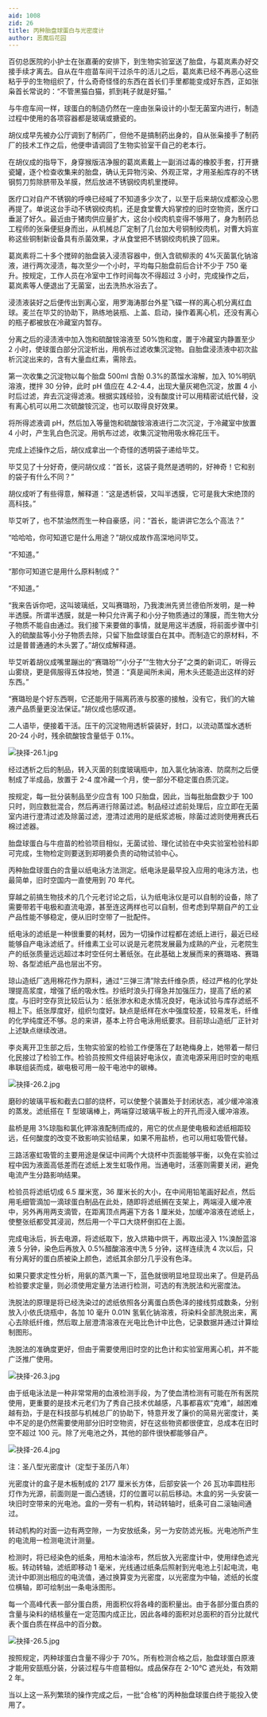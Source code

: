 ```yaml
---
aid: 1008
zid: 26
title: 丙种胎盘球蛋白与光密度计
author: 恶魔后花园
---
```


百仞总医院的小护士在张嘉蘅的安排下，到生物实验室送了胎盘，与葛岚素办好交接手续才离去。自从在牛痘苗车间干过杀牛的活儿之后，葛岚素已经不再恶心这些粘乎乎的生物组织了，什么奇奇怪怪的东西在首长们手里都能变成好东西，正如张枭首长常说的：“不管黑猫白猫，抓到耗子就是好猫。”

与牛痘车间一样，球蛋白的制造仍然在一座由张枭设计的小型无菌室内进行，制造过程中使用的各项容器都是玻璃或搪瓷的。

胡仪成早先被办公厅调到了制药厂，但他不是搞制药出身的，自从张枭接手了制药厂的技术工作之后，他便申请调回了生物实验室干自己的老本行。

在胡仪成的指导下，身穿猴版洁净服的葛岚素戴上一副消过毒的橡胶手套，打开搪瓷罐，逐个检查收集来的胎盘，确认无异物污染、外观正常，才用圣船库存的不锈钢剪刀剪除脐带及羊膜，然后放进不锈钢绞肉机里搅碎。

医疗口对自产不锈钢的呼唤已经喊了不知道多少次了，以至于后来胡仪成都没心思再提了。单说这台手动不锈钢绞肉机，还是食堂曹大妈掌控的旧时空物资，医疗口垂涎了好久。最近由于猪肉供应量扩大，这台小绞肉机变得不够用了，身为制药总工程师的张枭便挺身而出，从机械总厂定制了几台加大号铜制绞肉机，对曹大妈宣称这些铜制新设备具有杀菌效果，才从食堂把不锈钢绞肉机换了回来。

葛岚素将二十多个搅碎的胎盘装入浸渍容器中，倒入含硫柳汞的 4%灭菌氯化钠溶液，进行两次浸渍，每次至少一个小时，平均每只胎盘前后合计不少于 750 毫升。按规定，工作人员在冷室中工作时间每次不得超过 3 小时，完成操作之后，葛岚素等人便退出了无菌室，出去洗热水浴去了。

浸渍液装好之后便传出到离心室，用罗海涛那台外星飞碟一样的离心机分离红血球。麦兰在毕艾的协助下，熟练地装瓶、上盖、启动，操作着离心机，还没有离心的瓶子都被放在冷藏室内暂存。

分离之后的浸渍液中加入饱和硫酸铵溶液至 50%饱和度，置于冷藏室内静置至少 2 小时，使球蛋白部分沉淀析出，用帆布过滤收集沉淀物。自胎盘浸渍液中初次盐析沉淀出来的，含有大量血红素，需除去。

第一次收集之沉淀物以每个胎盘 500ml 含酚 0.3%的蒸馏水溶解，加入 10%明矾溶液，搅拌 30 分钟，此时 pH 值应在 4.2-4.4，出现大量灰褐色沉淀，放置 4 小时后过滤，弃去沉淀得滤液。根据实践经验，没有酸度计可以用精密试纸代替，没有离心机可以用二次硫酸铵沉淀，也可以取得良好效果。

将所得滤液调 pH，然后加入等量饱和硫酸铵溶液进行二次沉淀，于冷藏室中放置 4 小时，产生乳白色沉淀。用帆布过滤，收集沉淀物用吸水棉花压干。

完成上述操作之后，胡仪成拿出一个奇怪的透明袋子递给毕艾。

毕艾见了十分好奇，便问胡仪成：“首长，这袋子竟然是透明的，好神奇！它和别的袋子有什么不同？”

胡仪成听了有些得意，解释道：“这是透析袋，又叫半透膜，它可是我大宋绝顶的高科技。”

毕艾听了，也不禁油然而生一种自豪感，问：“首长，能讲讲它怎么个高法？”

“哈哈哈，你可知道它是什么用途？”胡仪成故作高深地问毕艾。

“不知道。”

“那你可知道它是用什么原料制成？”

“不知道。”

“我来告诉你吧，这叫玻璃纸，又叫赛璐玢，乃我澳洲先贤兰德伯所发明，是一种半透膜。所谓半透膜，就是一种只允许离子和小分子物质通过的薄膜，而生物大分子物质不能自由通过。我们接下来要做的事情，就是用这半透膜，将前面步骤中引入的硫酸盐等小分子物质去除，只留下胎盘球蛋白在其中。而制造它的原材料，不过是普普通通的木头罢了。”胡仪成解释道。

毕艾听着胡仪成嘴里蹦出的“赛璐玢”“小分子”“生物大分子”之类的新词汇，听得云山雾绕，更是佩服得五体投地，赞道：“真是闻所未闻，用木头还能造出这样的好东西。”

“赛璐玢是个好东西啊，它还能用于隔离药液与胶塞的接触，没有它，我们的大输液产品质量更没法保证。”胡仪成也感叹道。

二人语毕，便接着干活。压干的沉淀物用透析袋装好，封口，以流动蒸馏水透析 20-24 小时，残余硫酸铵含量低于 0.1%。

![抉择-26.1.jpg](/1008/抉择-26.1.jpg)

经过透析之后的制品，转入灭菌的刻度玻璃瓶中，加入氯化钠溶液、防腐剂之后便制成了半成品，放置于 2-4 度冷藏一个月，使一部分不稳定蛋白质沉淀。

按规定，每一批分装制品至少应含有 100 只胎盘，因此，当每批胎盘数少于 100 只时，则应数批混合，然后再进行除菌过滤。制品经过滤前处理后，应立即在无菌室内进行澄清过滤及除菌过滤，澄清过滤用的是纸浆滤板，除菌过滤则使用赛氏石棉过滤器。

胎盘球蛋白与牛痘苗的检验项目相似，无菌试验、理化试验在中央实验室检验科即可完成，生物检定则要送到郑明姜负责的动物试验中心。

丙种胎盘球蛋白的含量以纸电泳方法测定。纸电泳是最早投入应用的电泳方法，也最简单，旧时空国内一直使用到 70 年代。

穿越之前搞生物技术的几个元老讨论之后，认为纸电泳仪是可以自制的设备，除了需要带若干电极和直流电源，甚至连这两样也可以自制，但考虑到早期自产的工业产品性能不够稳定，便从旧时空带了一批配件。

纸电泳的滤纸是一种很重要的耗材，因为一切操作过程都在滤纸上进行，最近已经能够自产电泳滤纸了。纤维素工业可以说是元老院发展最为成熟的产业，元老院生产的纸张质量远远超过本时空任何土著纸张。在此基础上发展而来的赛璐珞、赛璐玢、各型滤纸产品也层出不穷。

琼山造纸厂选用棉花作为原料，通过“三弹三清”除去纤维杂质，经过严格的化学处理提高浆度，增强了纸的吸水性。抄纸时浪头打得急并加强压力，提高了纸的紧度。与旧时空存货比较后认为：纸张渗水和走水情况良好，电泳试验与库存滤纸不相上下。纸张厚度好，组织匀度好。缺点是纸样在水中强度较差，较易发毛，纤维的化学纯度还不够。总的来讲，基本上符合电泳用纸要求。目前琼山造纸厂正针对上述缺点继续改进。

李炎离开卫生部之后，生物实验室的检验工作便落在了赵艳梅身上，她带着一帮归化民接过了检验工作。检验员按照文件组装好电泳仪，直流电源采用旧时空的电瓶串联组装而成，碳电极可用一般干电池中的碳棒。

![抉择-26.2.jpg](/1008/抉择-26.2.jpg)

磨砂的玻璃平板和截去口部的烧杯，可以使整个装置处于封闭状态，减少缓冲溶液的蒸发。滤纸搭在 T 型玻璃棒上，两端穿过玻璃平板上的开孔而浸入缓冲溶液。

盐桥是用 3%琼脂和氯化钾溶液配制而成的，用它的优点是使电极和滤纸相距较远，任何酸度的改变不致影响实验结果，如果不用盐桥，也可以用虹吸管代替。

三路活塞虹吸管的主要用途是保证中间两个大烧杯中页面能够平衡，以免在实验过程中因为液面高低差而在滤纸上发生虹吸作用。当通电时，活塞则需要关闭，避免电流产生分路影响结果。

检验员将滤纸切成 6.5 厘米宽，36 厘米长的大小，在中间用铅笔画好起点，然后用毛细管滴加一滴球蛋白制品在此处，随即将滤纸搁在支架上，两端浸入缓冲液中，另外再用两支滴管，在距离顶点两遍下方各 1 厘米处，加缓冲溶液在滤纸上，使整张纸都受其浸润，然后用一个平口大烧杯倒扣在上面。

完成电泳后，拆去电源，将滤纸取下，放入烘箱中烘干，再取出浸入 1%溴酚蓝溶液 5 分钟，染色后再放入 0.5%醋酸溶液中洗 5 分钟，这样连续洗 4 次以后，只有分离好的蛋白质被染上颜色，滤纸其余部分几乎没有色泽。

如果只要求定性分析，用氨的蒸汽熏一下，蓝色就很明显地显现出来了。但是药品检验要求定量，则必须使用定量方法进行检测，可选的有洗脱法和光密度法。

洗脱法的原理是将已经洗染过的滤纸依照各分离蛋白质色泽的接线剪成数条，分别放入小依氏烧瓶中，各加 10 毫升 0.01N 氢氧化钠溶液，将染料全部洗脱出来，离心去除纸纤维，然后取上层澄清溶液在光电比色计中比色，记录数据并通过计算绘制图形。

洗脱法的准确度更好，但由于需要使用旧时空的比色计和实验室用离心机，并不能广泛推广使用。

![抉择-26.3.jpg](/1008/抉择-26.3.jpg)

由于纸电泳法是一种非常常用的血液检测手段，为了使血清检测有可能在所有医院使用，更重要的是技术元老们为了秀自己技术优越感，凡事都喜欢“克难”，越困难越有劲，于是在科技部与机械总厂的协助下，特意开发了廉价的简易光密度计，美中不足的是仍然需要使用部分旧时空物资，好在这些物资都很便宜，总成本在旧时空不超过 100 元。除了光电池之外，其他的部件很快都能够自产。

![抉择-26.4.jpg](/1008/抉择-26.4.jpg)

注：圣八型光密度计（定型于圣历八年）

光密度计的盒子是木板制成的 21*7*7 厘米长方体，后部安装一个 26 瓦功率圆柱形灯作为光源，前面则是一面凸透镜，灯的位置可以前后移动。木盒的另一头安装一块旧时空带来的光电池。盒的一旁有一机构，转动转轴时，纸条可自二滚轴间通过。

转动机构的对面一边有两空隙，一为安放纸条，另一为安防滤光板。光电池所产生的电流用一检测电流计测量。

检测时，将已经染色的纸条，用柏木油涂布，然后放入光密度计中，使用绿色滤光板。转动转轴，滤纸即移动 1 毫米，光线通过纸条后照射到光电池上引起电流，电流计中即测出相应的电流值，通过换算变为光密度，以光密度为中轴，滤纸的长度位横轴，即可绘制出一条电泳图形。

每一个高峰代表一部分蛋白质，用面积仪将各峰的面积量出。由于各部分蛋白质的含量与染料的结核量在一定范围内成正比，因此各峰的面积对总面积的百分比就代表个蛋白质在样品中的百分数。

![抉择-26.5.jpg](/1008/抉择-26.5.jpg)

按照规定，丙种球蛋白含量不得少于 70%。所有检测合格之后，胎盘球蛋白原液才能用安瓿瓶分装，分装过程与牛痘苗相似。成品保存在 2-10℃ 遮光处，有效期 2 年。

当以上这一系列繁琐的操作完成之后，一批“合格”的丙种胎盘球蛋白终于能投入使用了。
